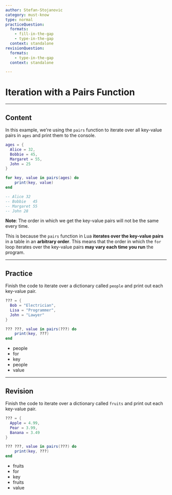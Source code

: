 ```yaml
---
author: Stefan-Stojanovic
category: must-know
type: normal
practiceQuestion:
  formats:
    - fill-in-the-gap
    - type-in-the-gap
  context: standalone
revisionQuestion:
  formats:
    - type-in-the-gap
  context: standalone

---
```


# Iteration with a Pairs Function

---
## Content

In this example, we're using the `pairs` function to iterate over all key-value pairs in `ages` and print them to the console.

```lua
ages = {
  Alice = 32,
  Bobbie = 45,
  Margaret = 55,
  John = 25
}

for key, value in pairs(ages) do
    print(key, value)
end

-- Alice 32
-- Bobbie	45
-- Margaret 55
-- John	28
```

**Note**: The order in which we get the key-value pairs will not be the same every time. 

This is because the `pairs` function in Lua **iterates over the key-value pairs** in a table in an **arbitrary order**. This means that the order in which the `for` loop iterates over the key-value pairs **may vary each time you run** the program.

---
## Practice

Finish the code to iterate over a dictionary called `people` and print out each key-value pair.
```lua
??? = {
  Bob = "Electrician", 
  Lisa = "Programmer", 
  John = "Lawyer"
}

??? ???, value in pairs(???) do
    print(key, ???)
end
```

- people
- for
- key
- people
- value

---
## Revision

Finish the code to iterate over a dictionary called `fruits` and print out each key-value pair.
```lua
??? = {
  Apple = 4.99, 
  Pear = 3.99, 
  Banana = 3.49
}

??? ???, value in pairs(???) do
    print(key, ???)
end
```

- fruits
- for
- key
- fruits
- value
